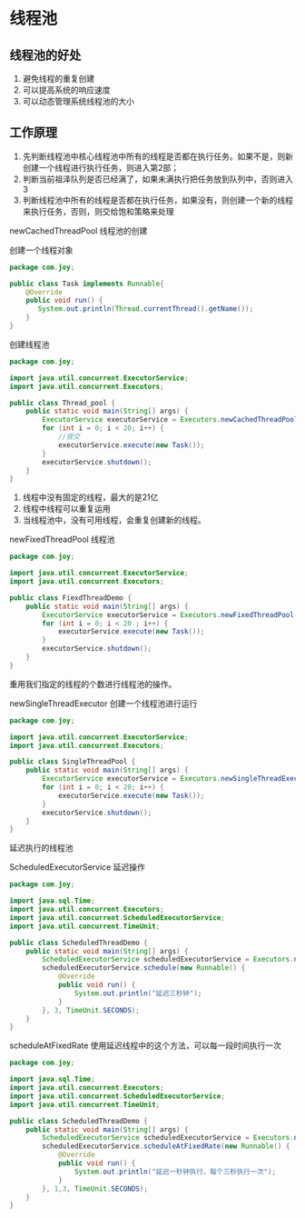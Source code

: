 # 线程池

## 线程池的好处

1. 避免线程的重复创建
2. 可以提高系统的响应速度
3. 可以动态管理系统线程池的大小

## 工作原理

1. 先判断线程池中核心线程池中所有的线程是否都在执行任务。如果不是，则新创建一个线程进行执行任务，则进入第2部；
2. 判断当前祖泽队列是否已经满了，如果未满执行把任务放到队列中，否则进入3
3. 判断线程池中所有的线程是否都在执行任务，如果没有，则创建一个新的线程来执行任务，否则，则交给饱和策略来处理

newCachedThreadPool 线程池的创建

创建一个线程对象

```java
package com.joy;

public class Task implements Runnable{
    @Override
    public void run() {
       System.out.println(Thread.currentThread().getName());
    }
}
```

创建线程池

```java
package com.joy;

import java.util.concurrent.ExecutorService;
import java.util.concurrent.Executors;

public class Thread_pool {
    public static void main(String[] args) {
        ExecutorService executorService = Executors.newCachedThreadPool();
        for (int i = 0; i < 20; i++) {
            //提交
            executorService.execute(new Task());
        }
        executorService.shutdown();
    }
}
```

1. 线程中没有固定的线程，最大的是21亿
2. 线程中线程可以重复运用
3. 当线程池中，没有可用线程，会重复创建新的线程。

newFixedThreadPool 线程池

```java
package com.joy;

import java.util.concurrent.ExecutorService;
import java.util.concurrent.Executors;

public class FiexdThreadDemo {
    public static void main(String[] args) {
        ExecutorService executorService = Executors.newFixedThreadPool(5);
        for (int i = 0; i < 20 ; i++) {
            executorService.execute(new Task());
        }
        executorService.shutdown();
    }
}
```

重用我们指定的线程的个数进行线程池的操作。

newSingleThreadExecutor 创建一个线程池进行运行

```java
package com.joy;

import java.util.concurrent.ExecutorService;
import java.util.concurrent.Executors;

public class SingleThreadPool {
    public static void main(String[] args) {
        ExecutorService executorService = Executors.newSingleThreadExecutor();
        for (int i = 0; i < 20; i++) {
            executorService.execute(new Task());
        }
        executorService.shutdown();
    }
}
```

延迟执行的线程池

ScheduledExecutorService 延迟操作

```java
package com.joy;

import java.sql.Time;
import java.util.concurrent.Executors;
import java.util.concurrent.ScheduledExecutorService;
import java.util.concurrent.TimeUnit;

public class ScheduledThreadDemo {
    public static void main(String[] args) {
        ScheduledExecutorService scheduledExecutorService = Executors.newScheduledThreadPool(3);
        scheduledExecutorService.schedule(new Runnable() {
            @Override
            public void run() {
                System.out.println("延迟三秒钟");
            }
        }, 3, TimeUnit.SECONDS);
    }
}
```

scheduleAtFixedRate 使用延迟线程中的这个方法，可以每一段时间执行一次

```java
package com.joy;

import java.sql.Time;
import java.util.concurrent.Executors;
import java.util.concurrent.ScheduledExecutorService;
import java.util.concurrent.TimeUnit;

public class ScheduledThreadDemo {
    public static void main(String[] args) {
        ScheduledExecutorService scheduledExecutorService = Executors.newScheduledThreadPool(3);
        scheduledExecutorService.scheduleAtFixedRate(new Runnable() {
            @Override
            public void run() {
                System.out.println("延迟一秒钟执行，每个三秒执行一次");
            }
        }, 1,3, TimeUnit.SECONDS);
    }
}
```